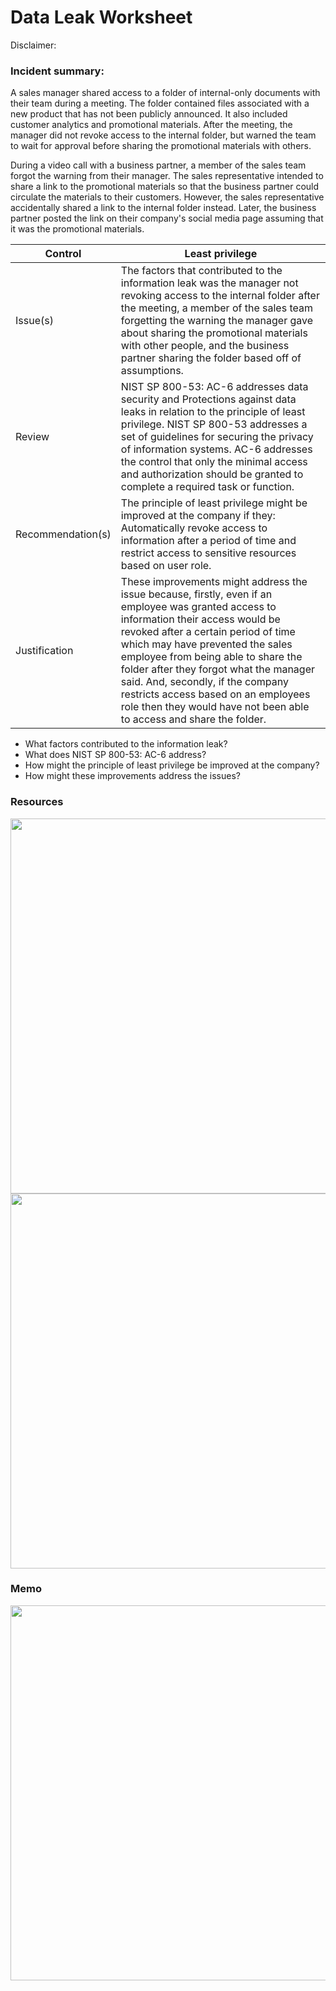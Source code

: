 # Data Leak Worksheet

Disclaimer:

### Incident summary: 
A sales manager shared access to a folder of internal-only documents with their team during a meeting. 
The folder contained files associated with a new product that has not been publicly announced. 
It also included customer analytics and promotional materials. 
After the meeting, the manager did not revoke access to the internal folder, but warned the team to 
wait for approval before sharing the promotional materials with others.

During a video call with a business partner, a member of the sales team forgot the warning from their manager. 
The sales representative intended to share a link to the promotional materials so that the
business partner could circulate the materials to their customers. 
However, the sales representative accidentally shared a link to the internal folder instead. 
Later, the business partner posted the link on their company's social media page assuming that it was the promotional materials.

| Control       | Least privilege       |
| -------------- | -------------- |
| Issue(s)  | The factors that contributed to the information leak was the manager not revoking access to the internal folder after the meeting, a member of the sales team forgetting the warning the manager gave about sharing the promotional materials with other people, and the business partner sharing the  folder based off of assumptions. |
| Review  | NIST SP 800-53: AC-6 addresses data security and Protections against data leaks in relation to the principle of least privilege. NIST SP 800-53 addresses a set of guidelines for securing the privacy of information systems. AC-6 addresses the control that only the minimal access and authorization should be granted to complete a required task or function. |
| Recommendation(s)  | The principle of least privilege might be improved at the company if they: Automatically revoke access to information after a period of time and restrict access to sensitive resources based on user role.  |
| Justification  | These improvements might address the issue because, firstly, even if an employee was granted access to information their access would be revoked after a certain period of time which may have prevented the sales employee from being able to share the folder after they forgot what the manager said. And, secondly, if the company restricts access based on an employees role then they would have not been able to access and share the folder. |

- What factors contributed to the information leak?
- What does NIST SP 800-53: AC-6 address?
- How might the principle of least privilege be improved at the company?
- How might these improvements address the issues?

### Resources

<img src="" width="600" />

<img src="" width="600" />

### Memo

<img src="" width="600" />
